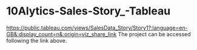 # 10Alytics-Sales-Story_-Tableau

https://public.tableau.com/views/SalesData_Story/Story1?:language=en-GB&:display_count=n&:origin=viz_share_link
The project can be accessed following the link above.
